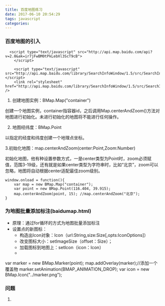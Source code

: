 ```yaml
---
title: 百度地图练习
date: 2017-06-10 20:54:29
tags: javascript
categories:
---
```

### 百度地图的引入

	  <script type="text/javascript" src="http://api.map.baidu.com/api?v=2.0&ak=ir7jFwBM0tPkLebXl3ScT9cB">
	    </script>
	
	    <script type="text/javascript" src="http://api.map.baidu.com/library/SearchInfoWindow/1.5/src/SearchInfoWindow_min.js"></script>
	    <link rel="stylesheet" href="http://api.map.baidu.com/library/SearchInfoWindow/1.5/src/SearchInfoWindow_min.css" />
1. 创建地图实例：BMap.Map("container")

创建一个地图实例，container指容器id，之后调用Map.centerAndZoom()方法对地图进行初始化。未进行初始化的地图将不能进行任何操作。

2. 地图经纬度：BMap.Point

以指定的经度和纬度创建一个地理点坐标。

3.初始化地图：map.centerAndZoom(center:Point,Zoom:Number)

初始化地图，他有种设置参数方式，一是center类型为Point时，zoom必须赋值，范围3-19级，还有就是如果center类型为字符串时，比如“北京”，zoom可以忽略，地图将自动根据center适配最佳zoom级别。

	window.onload = function(){
		var map = new BMap.Map("container");
		var point = new BMap.Point(116.404, 39.915);
		map.centerAndZoom(point, 15); //map.centerAndZoom("北京");
	}



### 为地图批量添加标注(baidumap.html)
- 原理：通过for循环的方式为地图批量添加标注
- 设置点的新图标：
	- 构造出Icon对象：Icon（url:String,size:Size[,opts:IconOptions]）
	- 改变图标大小：setImageSize（offset：Size）；
	- 加载图标到地图上：setIcon（icon：Icon）
	- 
<!--more-->

var marker = new BMap.Marker(point);
map.addOverlay(marker);//添加一个覆盖物
marker.setAnimation(BMAP_ANIMATION_DROP);
var icon = new BMap.Icon("../marker.png");

### 问题 ###
1. 

